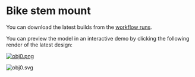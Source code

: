 # Bike stem mount

You can download the latest builds from the [workflow runs](https://github.com/yeicor-3d/bike-stem-mount/actions/workflows/main.yml).

You can preview the model in an interactive demo by clicking the following render of the latest design:

[![obj0.png](https://yeicor-3d.github.io/bike-stem-mount/models/main/bike-stem-mount.png)](https://yeicor-3d.github.io/bike-stem-mount/)

![obj0.svg](https://yeicor-3d.github.io/bike-stem-mount/models/main/bike-stem-mount.svg)
